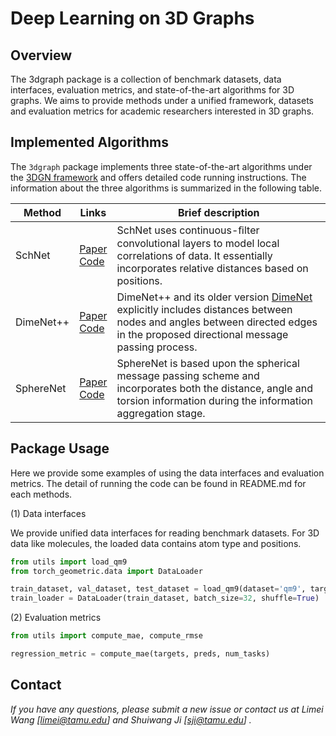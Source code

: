 # Deep Learning on 3D Graphs

## Overview

The 3dgraph package is a collection of benchmark datasets, data interfaces, evaluation metrics, and state-of-the-art algorithms for 3D graphs. We aims to provide methods under a unified framework, datasets and evaluation metrics for academic researchers interested in 3D graphs.  

## Implemented Algorithms

The `3dgraph` package implements three state-of-the-art algorithms under the [3DGN framework](https://github.com/divelab/DIG/tree/main/dig/3dgraph/3dgn) and offers detailed code running instructions. The information about the three algorithms is summarized in the following table.

| Method | Links | Brief description |
| ------ | ----- | ------------------ |
| SchNet| [Paper](https://arxiv.org/abs/1706.08566) <br> [Code](https://github.com/divelab/DIG/tree/main/dig/3dgraph/schnet) | SchNet uses continuous-ﬁlter convolutional layers to model local correlations of data. It essentially incorporates relative distances based on positions.|
| DimeNet++ | [Paper](https://arxiv.org/abs/2011.14115) <br> [Code](https://github.com/divelab/DIG/tree/main/dig/3dgraph/dimenetpp) | DimeNet++ and its older version [DimeNet](https://arxiv.org/abs/2003.03123) explicitly includes distances between nodes and angles between directed edges in the proposed directional message passing process.|
| SphereNet | [Paper](https://arxiv.org/abs/2102.05013) <br> [Code](https://github.com/divelab/DIG/tree/main/dig/3dgraph/spherenet) | SphereNet is based upon the spherical message passing scheme and incorporates both the distance, angle and torsion information during the information aggregation stage.|

## Package Usage

Here we provide some examples of using the data interfaces and evaluation metrics. The detail of running the code can be found in README.md for each methods.

(1) Data interfaces

We provide unified data interfaces for reading benchmark datasets. For 3D data like molecules, the loaded data contains atom type and positions.

```python
from utils import load_qm9
from torch_geometric.data import DataLoader

train_dataset, val_dataset, test_dataset = load_qm9(dataset='qm9', target='U0', train_size=110000, val_size=10000)
train_loader = DataLoader(train_dataset, batch_size=32, shuffle=True)
```

(2) Evaluation metrics

```python
from utils import compute_mae, compute_rmse

regression_metric = compute_mae(targets, preds, num_tasks)
```

## Contact
*If you have any questions, please submit a new issue or contact us at Limei Wang [limei@tamu.edu] and Shuiwang Ji [sji@tamu.edu] .*

